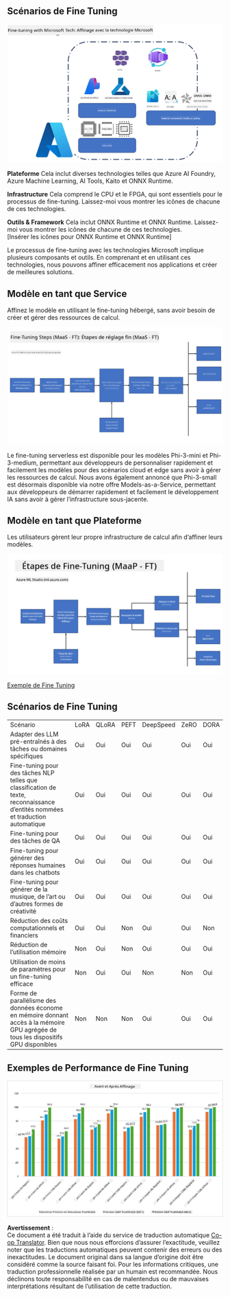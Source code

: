 <!--
CO_OP_TRANSLATOR_METADATA:
{
  "original_hash": "cb5648935f63edc17e95ce38f23adc32",
  "translation_date": "2025-07-17T08:21:49+00:00",
  "source_file": "md/03.FineTuning/FineTuning_Scenarios.md",
  "language_code": "fr"
}
-->
## Scénarios de Fine Tuning

![FineTuning with MS Services](../../../../translated_images/FinetuningwithMS.3d0cec8ae693e094c38c72575e63f2c9bf1cf980ab90f1388e102709f9c979e5.fr.png)

**Plateforme** Cela inclut diverses technologies telles que Azure AI Foundry, Azure Machine Learning, AI Tools, Kaito et ONNX Runtime.

**Infrastructure** Cela comprend le CPU et le FPGA, qui sont essentiels pour le processus de fine-tuning. Laissez-moi vous montrer les icônes de chacune de ces technologies.

**Outils & Framework** Cela inclut ONNX Runtime et ONNX Runtime. Laissez-moi vous montrer les icônes de chacune de ces technologies.  
[Insérer les icônes pour ONNX Runtime et ONNX Runtime]

Le processus de fine-tuning avec les technologies Microsoft implique plusieurs composants et outils. En comprenant et en utilisant ces technologies, nous pouvons affiner efficacement nos applications et créer de meilleures solutions.

## Modèle en tant que Service

Affinez le modèle en utilisant le fine-tuning hébergé, sans avoir besoin de créer et gérer des ressources de calcul.

![MaaS Fine Tuning](../../../../translated_images/MaaSfinetune.3eee4630607aff0d0a137b16ab79ec5977ece923cd1fdd89557a2655c632669d.fr.png)

Le fine-tuning serverless est disponible pour les modèles Phi-3-mini et Phi-3-medium, permettant aux développeurs de personnaliser rapidement et facilement les modèles pour des scénarios cloud et edge sans avoir à gérer les ressources de calcul. Nous avons également annoncé que Phi-3-small est désormais disponible via notre offre Models-as-a-Service, permettant aux développeurs de démarrer rapidement et facilement le développement IA sans avoir à gérer l’infrastructure sous-jacente.

## Modèle en tant que Plateforme

Les utilisateurs gèrent leur propre infrastructure de calcul afin d’affiner leurs modèles.

![Maap Fine Tuning](../../../../translated_images/MaaPFinetune.fd3829c1122f5d1c4a6a91593ebc348548410e162acda34f18034384e3b3816a.fr.png)

[Exemple de Fine Tuning](https://github.com/Azure/azureml-examples/blob/main/sdk/python/foundation-models/system/finetune/chat-completion/chat-completion.ipynb)

## Scénarios de Fine Tuning

| | | | | | | |
|-|-|-|-|-|-|-|
|Scénario|LoRA|QLoRA|PEFT|DeepSpeed|ZeRO|DORA|
|Adapter des LLM pré-entraînés à des tâches ou domaines spécifiques|Oui|Oui|Oui|Oui|Oui|Oui|
|Fine-tuning pour des tâches NLP telles que classification de texte, reconnaissance d’entités nommées et traduction automatique|Oui|Oui|Oui|Oui|Oui|Oui|
|Fine-tuning pour des tâches de QA|Oui|Oui|Oui|Oui|Oui|Oui|
|Fine-tuning pour générer des réponses humaines dans les chatbots|Oui|Oui|Oui|Oui|Oui|Oui|
|Fine-tuning pour générer de la musique, de l’art ou d’autres formes de créativité|Oui|Oui|Oui|Oui|Oui|Oui|
|Réduction des coûts computationnels et financiers|Oui|Oui|Non|Oui|Oui|Non|
|Réduction de l’utilisation mémoire|Non|Oui|Non|Oui|Oui|Oui|
|Utilisation de moins de paramètres pour un fine-tuning efficace|Non|Oui|Oui|Non|Non|Oui|
|Forme de parallélisme des données économe en mémoire donnant accès à la mémoire GPU agrégée de tous les dispositifs GPU disponibles|Non|Non|Non|Oui|Oui|Oui|

## Exemples de Performance de Fine Tuning

![Finetuning Performance](../../../../translated_images/Finetuningexamples.a9a41214f8f5afc186adb16a413b1c17e2f43a89933ba95feb5aee84b0b24add.fr.png)

**Avertissement** :  
Ce document a été traduit à l’aide du service de traduction automatique [Co-op Translator](https://github.com/Azure/co-op-translator). Bien que nous nous efforcions d’assurer l’exactitude, veuillez noter que les traductions automatiques peuvent contenir des erreurs ou des inexactitudes. Le document original dans sa langue d’origine doit être considéré comme la source faisant foi. Pour les informations critiques, une traduction professionnelle réalisée par un humain est recommandée. Nous déclinons toute responsabilité en cas de malentendus ou de mauvaises interprétations résultant de l’utilisation de cette traduction.